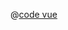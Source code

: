<ClientOnly>
  <common-code-view name="starter-tutorials-highlight-1" :is-code-view="false"/>
</ClientOnly>

@[code vue](../.vuepress/components/map/starter/tutorials/highlight-1.vue)
